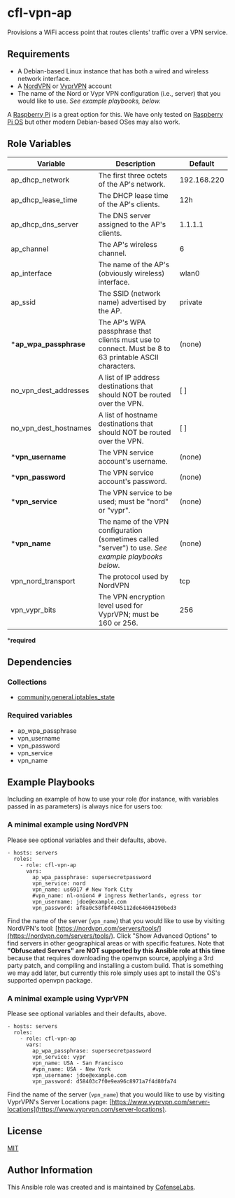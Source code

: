 # cfl-vpn-ap

Provisions a WiFi access point that routes clients' traffic over a VPN service.

## Requirements

* A Debian-based Linux instance that has both a wired and wireless network interface.
* A [NordVPN](https://nordvpn.com) or [VyprVPN](https://www.vyprvpn.com) account
* The name of the Nord or Vypr VPN configuration (i.e., server) that you would like to use. *See example playbooks, below.*

A [Raspberry Pi](https://www.raspberrypi.org/products/raspberry-pi-4-model-b/) is a great option for this. We have only tested on [Raspberry Pi OS](https://www.raspberrypi.org/software/) but other modern Debian-based OSes may also work.

## Role Variables

| Variable    | Description | Default |
| ----------- | ----------- | ------- |
| ap_dhcp_network | The first three octets of the AP's network. | 192.168.220 |
| ap_dhcp_lease_time | The DHCP lease time of the AP's clients. | 12h |
| ap_dhcp_dns_server | The DNS server assigned to the AP's clients. | 1.1.1.1 |
| ap_channel | The AP's wireless channel. | 6 |
| ap_interface | The name of the AP's (obviously wireless) interface. | wlan0 |
| ap_ssid | The SSID (network name) advertised by the AP. | private |
|***ap_wpa_passphrase** | The AP's WPA passphrase that clients must use to connect.  Must be 8 to 63 printable ASCII characters. | (none) |
| no_vpn_dest_addresses | A list of IP address destinations that should NOT be routed over the VPN. | [ ]|
| no_vpn_dest_hostnames | A list of hostname destinations that should NOT be routed over the VPN. | [ ]|
| ***vpn_username** | The VPN service account's username. | (none) |
| ***vpn_password** | The VPN service account's password. | (none) |
| ***vpn_service** | The VPN service to be used; must be "nord" or "vypr". | (none) |
| ***vpn_name** | The name of the VPN configuration (sometimes called "server") to use. *See example playbooks below.* | (none) |
| vpn_nord_transport | The protocol used by NordVPN | tcp |
| vpn_vypr_bits | The VPN encryption level used for VyprVPN; must be 160 or 256. | 256 |

***required**

## Dependencies

### Collections
* [community.general.iptables_state](https://docs.ansible.com/ansible/latest/collections/community/general/iptables_state_module.html)

### Required variables
* ap_wpa_passphrase
* vpn_username
* vpn_password
* vpn_service
* vpn_name

## Example Playbooks

Including an example of how to use your role (for instance, with variables passed in as parameters) is always nice for users too:

### A minimal example using NordVPN

Please see optional variables and their defaults, above.

```
- hosts: servers
  roles:
    - role: cfl-vpn-ap
      vars:
        ap_wpa_passphrase: supersecretpassword
        vpn_service: nord
        vpn_name: us6917 # New York City
        #vpn_name: nl-onion4 # ingress Netherlands, egress tor
        vpn_username: jdoe@example.com
        vpn_password: af8a0c58fbf4045112de64604190bed3
```

Find the name of the server (`vpn_name`) that you would like to use by visiting NordVPN's tool: [https://nordvpn.com/servers/tools/](https://nordvpn.com/servers/tools/).  Click "Show Advanced Options" to find servers in other geographical areas or with specific features. Note that **"Obfuscated Servers" are NOT supported by this Ansible role at this time** because that requires downloading the openvpn source, applying a 3rd party patch, and compiling and installing a custom build. That is something we may add later, but currently this role simply uses apt to install the OS's supported openvpn package.

### A minimal example using VyprVPN

Please see optional variables and their defaults, above.

```
- hosts: servers
  roles:
    - role: cfl-vpn-ap
      vars:
        ap_wpa_passphrase: supersecretpassword
        vpn_service: vypr
        vpn_name: USA - San Francisco
        #vpn_name: USA - New York
        vpn_username: jdoe@example.com
        vpn_password: d58403c7f0e9ea96c8971a7f4d80fa74
```

Find the name of the server (`vpn_name`) that you would like to use by visiting VyprVPN's Server Locations page:
[https://www.vyprvpn.com/server-locations](https://www.vyprvpn.com/server-locations).

## License

[MIT](https://en.wikipedia.org/wiki/MIT_License)

## Author Information

This Ansible role was created and is maintained by [CofenseLabs](https://cofenselabs.com).
